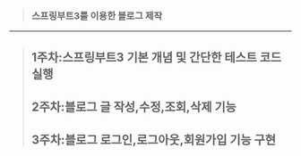 > ### 스프링부트3를 이용한 블로그 제작


---------

> ## 1주차:스프링부트3 기본 개념 및 간단한 테스트 코드 실행
>>
> ## 2주차:블로그 글 작성,수정,조회,삭제 기능
>>
> ## 3주차:블로그 로그인,로그아웃,회원가입 기능 구현

